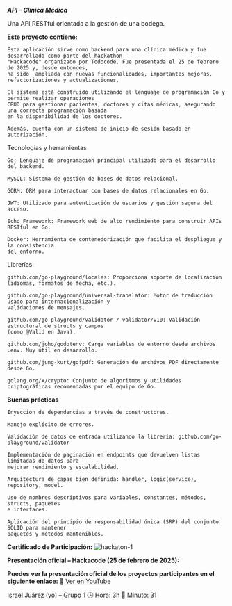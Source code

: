 ***API - Clínica Médica***

Una API RESTful orientada a la gestión de una bodega.

**Este proyecto contiene:**

    Esta aplicación sirve como backend para una clínica médica y fue desarrollada como parte del hackathon 
    "Hackacode" organizado por Todocode. Fue presentada el 25 de febrero de 2025 y, desde entonces, 
    ha sido  ampliada con nuevas funcionalidades, importantes mejoras, refactorizaciones y actualizaciones. 
    
    El sistema está construido utilizando el lenguaje de programación Go y permite realizar operaciones 
    CRUD para gestionar pacientes, doctores y citas médicas, asegurando una correcta programación basada 
    en la disponibilidad de los doctores. 
    
    Además, cuenta con un sistema de inicio de sesión basado en autorización.

Tecnologías y herramientas

    Go: Lenguaje de programación principal utilizado para el desarrollo del backend.

    MySQL: Sistema de gestión de bases de datos relacional.

    GORM: ORM para interactuar con bases de datos relacionales en Go.

    JWT: Utilizado para autenticación de usuarios y gestión segura del acceso.

    Echo Framework: Framework web de alto rendimiento para construir APIs RESTful en Go.

    Docker: Herramienta de contenedorización que facilita el despliegue y la consistencia 
    del entorno.
    
Librerías:
    
    github.com/go-playground/locales: Proporciona soporte de localización (idiomas, formatos de fecha, etc.).
    
    github.com/go-playground/universal-translator: Motor de traducción usado para internacionalización y 
    validaciones de mensajes.
    
    github.com/go-playground/validator / validator/v10: Validación estructural de structs y campos 
    (como @Valid en Java).
    
    github.com/joho/godotenv: Carga variables de entorno desde archivos .env. Muy útil en desarrollo.
    
    github.com/jung-kurt/gofpdf: Generación de archivos PDF directamente desde Go.
    
    golang.org/x/crypto: Conjunto de algoritmos y utilidades criptográficas recomendadas por el equipo de Go.
    

 **Buenas prácticas**

    Inyección de dependencias a través de constructores.

    Manejo explícito de errores.

    Validación de datos de entrada utilizando la librería: github.com/go-playground/validator

    Implementación de paginación en endpoints que devuelven listas límitadas de datos para 
    mejorar rendimiento y escalabilidad.

    Arquitectura de capas bien definida: handler, logic(service), repository, model.

    Uso de nombres descriptivos para variables, constantes, métodos, structs, paquetes 
    e interfaces.

    Aplicación del principio de responsabilidad única (SRP) del conjunto SOLID para mantener 
    paquetes y métodos mantenibles.
    
  **Certificado de Participación:**
![hackaton-1](https://github.com/user-attachments/assets/5e8854ab-4302-4763-a4c2-816a2575d85b)

 **Presentación oficial – Hackacode (25 de febrero de 2025):**

**Puedes ver la presentación oficial de los proyectos participantes en el siguiente enlace:**
🔗 [Ver en YouTube](https://www.youtube.com/watch?v=Nr6f0MuI_rM&t=13426s)

Israel Juárez (yo) – Grupo 1
🕒 Hora: 3h     📍 Minuto: 31
